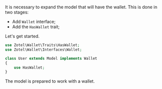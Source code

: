 It is necessary to expand the model that will have the wallet.
This is done in two stages:
  - Add `Wallet` interface;
  - Add the `HasWallet` trait;

Let's get started.
```php
use Zotel\Wallet\Traits\HasWallet;
use Zotel\Wallet\Interfaces\Wallet;

class User extends Model implements Wallet
{
    use HasWallet;
}
```

The model is prepared to work with a wallet.
